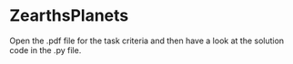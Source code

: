 # ZearthsPlanets
Open the .pdf file for the task criteria and then have a look at the solution code in the .py file.
